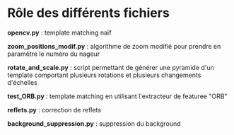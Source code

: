 # Rôle des différents fichiers

__opencv.py__ : template matching naïf

__zoom_positions_modif.py__ : algorithme de zoom modifié pour prendre en paramètre le numéro du nageur

__rotate_and_scale.py__ : script permettant de générer une pyramide d'un template comportant plusieurs rotations et plusieurs changements d'échelles

__test_ORB.py__ : template matching en utilisant l'extracteur de featuree "ORB" 

__reflets.py__ : correction de reflets 

__background_suppression.py__ : suppression du background
